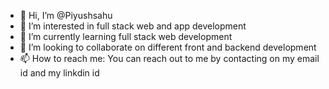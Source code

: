 - 👋 Hi, I’m @Piyushsahu
- 👀 I’m interested in full stack web and app development
- 🌱 I’m currently learning full stack web development
- 💞️ I’m looking to collaborate on different front and backend development
- 📫 How to reach me: You can reach out to me by contacting on my email id and my linkdin id


<!---
GHOSTBHOLE/GHOSTBHOLE is a ✨ special ✨ repository because its `README.md` (this file) appears on your GitHub profile.
You can click the Preview link to take a look at your changes.
--->
